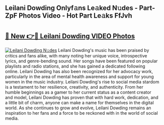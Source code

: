 ## Leilani Dowding Onlyf𝚊ns Le𝚊ked N𝚞des - Part-ZpF Photos Video - Hot Part Le𝚊ks FfJvh

# <h2><a href="http://ac4545.deff.icu/?id=Leilani+Dowding">🔗 New 👉🔴 Leilani Dowding VIDEO Photos</a></h2>

[![Leilani Dowding N𝚞des](https://i.imgur.com/rIISA9y.gif)](http://ac4545.deff.icu/?id=Leilani+Dowding)
Leilani Dowding's music has been praised by critics and fans alike, with many noting her unique voice, introspective lyrics, and genre-bending sound. Her songs have been featured on popular playlists and radio stations, and she has gained a dedicated following online. Leilani Dowding has also been recognized for her advocacy work, particularly in the area of mental health awareness and support for young women in the music industry. Leilani Dowding's rise to social media stardom is a testament to her resilience, creativity, and authenticity. From her humble beginnings as a gamer to her current status as a content creator and model, Leilani Dowding has proven that with hard work, dedication, and a little bit of charm, anyone can make a name for themselves in the digital world. As she continues to grow and evolve, Leilani Dowding remains an inspiration to her fans and a force to be reckoned with in the world of social media.
